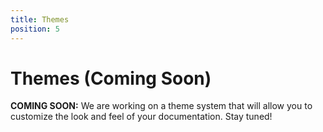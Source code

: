 ```yaml
---
title: Themes
position: 5
---
```


# Themes (Coming Soon)

**COMING SOON:** We are working on a theme system that will allow you to customize the look and feel of your documentation. Stay tuned!
